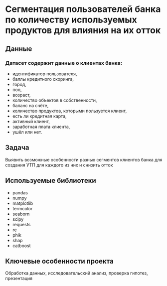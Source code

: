 # **Сегментация пользователей банка по количеству используемых продуктов для влияния на их отток**

## **Данные**

### Датасет содержит данные о клиентах банка:

 - идентификатор пользователя,
 - баллы кредитного скоринга,
 - город,
 - пол,
 - возраст,
 - количество объектов в собственности,
 - баланс на счёте,
 - количество продуктов, которыми пользуется клиент,
 - есть ли кредитная карта,
 - активный клиент,
 - заработная плата клиента,
 - ушёл или нет.

## **Задача**
Выявить возможные особенности разных сегментов клиентов банка для создания УТП для каждого из них и снизить отток

## **Используемые библиотеки**
 - pandas
 - numpy
 - matplotlib
 - termcolor
 - seaborn
 - scipy
 - requests 
 - re
 - phik
 - shap
 - catboost

## **Ключевые особенности проекта**
Обработка данных, исследовательский анализ, проверка гипотез, презентация
